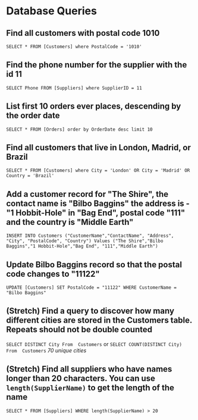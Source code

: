 # Database Queries

## Find all customers with postal code 1010
`SELECT * FROM [Customers] where PostalCode = '1010'`
## Find the phone number for the supplier with the id 11
`SELECT Phone FROM [Suppliers] where SupplierID = 11`
## List first 10 orders ever places, descending by the order date
`SELECT * FROM [Orders] order by OrderDate desc limit 10`
## Find all customers that live in London, Madrid, or Brazil
`SELECT * FROM [Customers] where City = 'London' OR City = 'Madrid' OR Country = 'Brazil'`
## Add a customer record for "The Shire", the contact name is "Bilbo Baggins" the address is -"1 Hobbit-Hole" in "Bag End", postal code "111" and the country is "Middle Earth"
`INSERT INTO Customers ("CustomerName","ContactName", "Address", "City", "PostalCode", "Country") Values ("The Shire","Bilbo Baggins","1 Hobbit-Hole","Bag End", "111","Middle Earth")`

## Update Bilbo Baggins record so that the postal code changes to "11122"
`UPDATE [Customers] SET PostalCode = "11122" WHERE CustomerName = "Bilbo Baggins"`
## (Stretch) Find a query to discover how many different cities are stored in the Customers table. Repeats should not be double counted
`SELECT DISTINCT City From  Customers` or `SELECT COUNT(DISTINCT City) From  Customers` *70 unique cities* 
## (Stretch) Find all suppliers who have names longer than 20 characters. You can use `length(SupplierName)` to get the length of the name
`SELECT * FROM [Suppliers] WHERE length(SupplierName) > 20`

